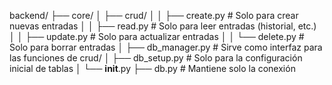 backend/
├── core/
│   ├── crud/
│   │   ├── create.py  # Solo para crear nuevas entradas
│   │   ├── read.py    # Solo para leer entradas (historial, etc.)
│   │   ├── update.py  # Solo para actualizar entradas
│   │   └── delete.py  # Solo para borrar entradas
│   ├── db_manager.py  # Sirve como interfaz para las funciones de crud/
│   ├── db_setup.py    # Solo para la configuración inicial de tablas
│   └── __init__.py
├── db.py               # Mantiene solo la conexión
